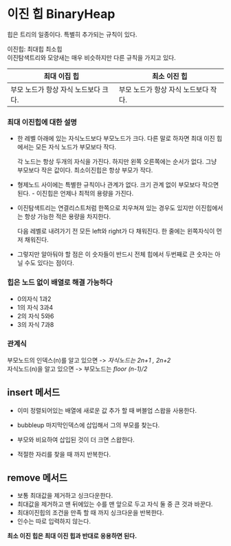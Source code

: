 # 이진 힙 BinaryHeap

힙은 트리의 일종이다.
특별히 추가되는 규칙이 있다.

이진힙: 최대힙 최소힙<br>
이진탐색트리와 모양새는 매우 비슷하지만 다른 규칙을 가지고 있다.

| **최대 이집 힙**                     | **최소 이진 힙**                     |
| ------------------------------------ | ------------------------------------ |
| 부모 노드가 항상 자식 노드보다 크다. | 부모 노드가 항상 자식 노드보다 작다. |

### 최대 이진힙에 대한 설명

- 한 레벨 아래에 있는 자식노드보다 부모노드가 크다. 다른 말로 하자면 최대 이진 힙에서는 모든 자식 노드가 부모보다 작다.

  각 노드는 항상 두개의 자식을 가진다. 하지만 왼쪽 오른쪽에는 순서가 없다. 그냥 부모보다 작은 값이다.
  최소이진힙은 항상 부모가 작다.

- 형제노드 사이에는 특별한 규칙이나 관계가 없다. 크기 관계 없이 부모보다 작으면 된다. - 이진힙은 언제나 최적의 용량을 가진다.
- 이진탐색트리는 연결리스트처럼 한쪽으로 치우쳐져 있는 경우도 있지만 이진힙에서는 항상 가능한 적은 용량을 차지한다.

  다음 레벨로 내려가기 전 모든 left와 right가 다 채워진다.
  한 줄에는 왼쪽자식이 먼저 채워진다.

- 그렇지만 알아둬야 할 점은 이 숫자들이 반드시 전체 힙에서 두번째로 큰 숫자는 아닐 수도 있다는 점이다.

### 힙은 노드 없이 배열로 해결 가능하다

- 0의자식 1과2
- 1의 자식 3과4
- 2의 자식 5와6
- 3의 자식 7과8

### 관계식

부모노드의 인덱스(n)를 알고 있으면 -> _자식노드는 2n+1 , 2n+2_ <br>
자식노드(n)을 알고 있으면 -> 부모노드는 _floor (n-1)/2_

## insert 메서드

- 이미 정렬되어있는 배열에 새로운 값 추가 할 때 버블업 스왑을 사용한다.

- bubbleup 마지막인덱스에 삽입해서 그의 부모를 찾는다.
- 부모와 비요하여 삽입된 것이 더 크면 스왑한다.
- 적절한 자리를 찾을 때 까지 반복한다.

## remove 메서드

- 보통 최대값을 제거하고 싱크다운한다.
- 최대값을 제거하고 맨 뒤에있는 수를 맨 앞으로 두고 자식 둘 중 큰 것과 바꾼다.
- 최대이진힙의 조건을 만족 할 때 까지 싱크다운을 반복한다.
- 인수는 따로 입력하지 않는다.

**최소 이진 힙은 최대 이진 힙과 반대로 응용하면 된다.**
